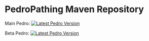 # PedroPathing Maven Repository
Main Pedro: [![Latest Pedro Version](https://img.shields.io/badge/dynamic/xml?url=https%3A%2F%2Fpedro-pathing.github.io%2Fmaven.pedropathing.com%2Fcom%2Fpedropathing%2Fpedro%2Fmaven-metadata.xml&query=%2Fmetadata%2Fversioning%2Flatest&style=for-the-badge&label=Build&labelColor=111111&color=7b39ab)](https://github.com/Pedro-Pathing/)

Beta Pedro: [![Latest Pedro Version](https://img.shields.io/badge/dynamic/xml?url=https%3A%2F%2Fpedro-pathing.github.io%2Fmaven.pedropathing.com%2Fcom%2Fpedropathing%2Fbeta%2Fmaven-metadata.xml&query=%2Fmetadata%2Fversioning%2Flatest&style=for-the-badge&label=Build&labelColor=111111&color=7b39ab)](https://github.com/Pedro-Pathing/)

